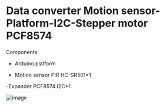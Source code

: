 Data converter Motion sensor-Platform-I2C-Stepper motor PCF8574
=

Components:

- Arduino platform
  
- Motion sensor PIR HC-SR501*1

-Expander PCF8574 I2C*1


![image](https://github.com/user-attachments/assets/52b64a29-af6c-4d53-b7a1-08bda1f31e54)
